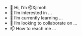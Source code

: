 - 👋 Hi, I’m @Xjimoh
- 👀 I’m interested in ...
- 🌱 I’m currently learning ...
- 💞️ I’m looking to collaborate on ...
- 📫 How to reach me ...

<!---
Xjimoh/Xjimoh is a ✨ special ✨ repository because its `README.md` (this file) appears on your GitHub profile.
You can click the Preview link to take a look at your changes.
--->
